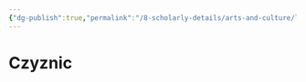 ```yaml
---
{"dg-publish":true,"permalink":"/8-scholarly-details/arts-and-culture/languages/czyznic/","noteIcon":""}
---
```


# Czyznic
